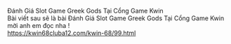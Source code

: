 
Đánh Giá Slot Game Greek Gods Tại Cổng Game Kwin	
Bài viết sau sẽ là bài Đánh Giá Slot Game Greek Gods Tại Cổng Game Kwin mời anh em đọc nha !	
https://kwin68cluba12.com/kwin-68/99.html
